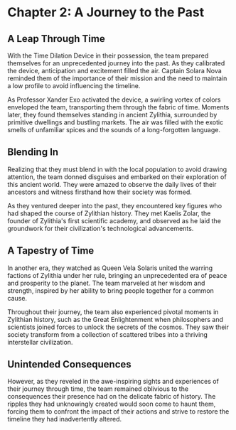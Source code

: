 # Chapter 2: A Journey to the Past

## A Leap Through Time

With the Time Dilation Device in their possession, the team prepared themselves for an unprecedented journey into the past. As they calibrated the device, anticipation and excitement filled the air. Captain Solara Nova reminded them of the importance of their mission and the need to maintain a low profile to avoid influencing the timeline.

As Professor Xander Exo activated the device, a swirling vortex of colors enveloped the team, transporting them through the fabric of time. Moments later, they found themselves standing in ancient Zylithia, surrounded by primitive dwellings and bustling markets. The air was filled with the exotic smells of unfamiliar spices and the sounds of a long-forgotten language.

## Blending In

Realizing that they must blend in with the local population to avoid drawing attention, the team donned disguises and embarked on their exploration of this ancient world. They were amazed to observe the daily lives of their ancestors and witness firsthand how their society was formed.

As they ventured deeper into the past, they encountered key figures who had shaped the course of Zylithian history. They met Kaelis Zolar, the founder of Zylithia's first scientific academy, and observed as he laid the groundwork for their civilization's technological advancements.

## A Tapestry of Time

In another era, they watched as Queen Vela Solaris united the warring factions of Zylithia under her rule, bringing an unprecedented era of peace and prosperity to the planet. The team marveled at her wisdom and strength, inspired by her ability to bring people together for a common cause.

Throughout their journey, the team also experienced pivotal moments in Zylithian history, such as the Great Enlightenment when philosophers and scientists joined forces to unlock the secrets of the cosmos. They saw their society transform from a collection of scattered tribes into a thriving interstellar civilization.

## Unintended Consequences

However, as they reveled in the awe-inspiring sights and experiences of their journey through time, the team remained oblivious to the consequences their presence had on the delicate fabric of history. The ripples they had unknowingly created would soon come to haunt them, forcing them to confront the impact of their actions and strive to restore the timeline they had inadvertently altered.